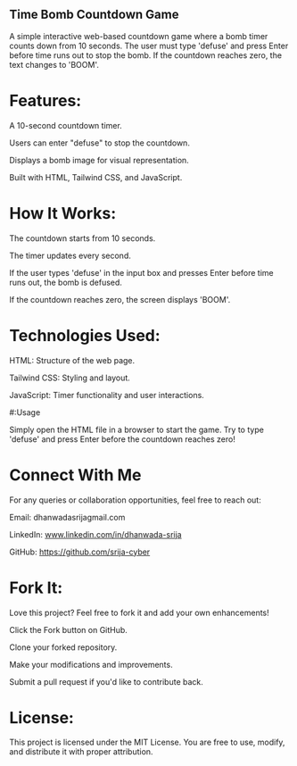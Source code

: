 ## Time Bomb Countdown Game

A simple interactive web-based countdown game where a bomb timer counts down from 10 seconds. The user must type 'defuse' and press Enter before time runs out to stop the bomb. If the countdown reaches zero, the text changes to 'BOOM'.

# Features:

A 10-second countdown timer.

Users can enter "defuse" to stop the countdown.

Displays a bomb image for visual representation.

Built with HTML, Tailwind CSS, and JavaScript.

# How It Works:

The countdown starts from 10 seconds.

The timer updates every second.

If the user types 'defuse' in the input box and presses Enter before time runs out, the bomb is defused.

If the countdown reaches zero, the screen displays 'BOOM'.

# Technologies Used:

HTML: Structure of the web page.

Tailwind CSS: Styling and layout.

JavaScript: Timer functionality and user interactions.

#:Usage

Simply open the HTML file in a browser to start the game. Try to type 'defuse' and press Enter before the countdown reaches zero!

# Connect With Me

For any queries or collaboration opportunities, feel free to reach out:

Email: dhanwadasrijagmail.com

LinkedIn: www.linkedin.com/in/dhanwada-srija

GitHub: https://github.com/srija-cyber

# Fork It:

Love this project? Feel free to fork it and add your own enhancements!

Click the Fork button on GitHub.

Clone your forked repository.

Make your modifications and improvements.

Submit a pull request if you'd like to contribute back.

# License:

This project is licensed under the MIT License. You are free to use, modify, and distribute it with proper attribution.
